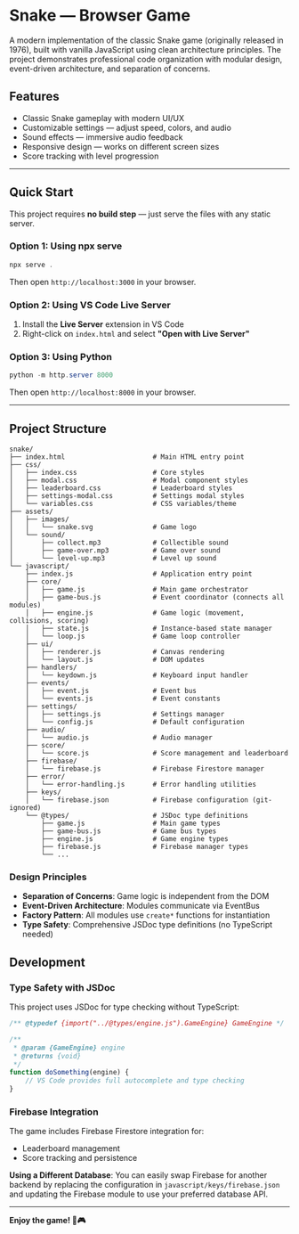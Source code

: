 # Snake — Browser Game

A modern implementation of the classic Snake game (originally released in 1976), built with vanilla JavaScript using clean architecture principles. The project demonstrates professional code organization with modular design, event-driven architecture, and separation of concerns.

## Features

- Classic Snake gameplay with modern UI/UX
- Customizable settings — adjust speed, colors, and audio
- Sound effects — immersive audio feedback
- Responsive design — works on different screen sizes
- Score tracking with level progression

---

## Quick Start

This project requires **no build step** — just serve the files with any static server.

### Option 1: Using npx serve

```powershell
npx serve .
```

Then open `http://localhost:3000` in your browser.

### Option 2: Using VS Code Live Server

1. Install the **Live Server** extension in VS Code
2. Right-click on `index.html` and select **"Open with Live Server"**

### Option 3: Using Python

```powershell
python -m http.server 8000
```

Then open `http://localhost:8000` in your browser.

---

## Project Structure

```
snake/
├── index.html                      # Main HTML entry point
├── css/
│   ├── index.css                   # Core styles
│   ├── modal.css                   # Modal component styles
│   ├── leaderboard.css             # Leaderboard styles
│   ├── settings-modal.css          # Settings modal styles
│   └── variables.css               # CSS variables/theme
├── assets/
│   ├── images/
│   │   └── snake.svg               # Game logo
│   └── sound/
│       ├── collect.mp3             # Collectible sound
│       ├── game-over.mp3           # Game over sound
│       └── level-up.mp3            # Level up sound
└── javascript/
    ├── index.js                    # Application entry point
    ├── core/                       
    │   ├── game.js                 # Main game orchestrator
    │   ├── game-bus.js             # Event coordinator (connects all modules)
    │   ├── engine.js               # Game logic (movement, collisions, scoring)
    │   ├── state.js                # Instance-based state manager
    │   └── loop.js                 # Game loop controller
    ├── ui/                         
    │   ├── renderer.js             # Canvas rendering
    │   └── layout.js               # DOM updates
    ├── handlers/                   
    │   └── keydown.js              # Keyboard input handler
    ├── events/                     
    │   ├── event.js                # Event bus
    │   └── events.js               # Event constants
    ├── settings/                   
    │   ├── settings.js             # Settings manager
    │   └── config.js               # Default configuration
    ├── audio/                      
    │   └── audio.js                # Audio manager
    ├── score/
    │   └── score.js                # Score management and leaderboard
    ├── firebase/
    │   └── firebase.js             # Firebase Firestore manager
    ├── error/
    │   └── error-handling.js       # Error handling utilities
    ├── keys/
    │   └── firebase.json           # Firebase configuration (git-ignored)
    └── @types/                     # JSDoc type definitions
        ├── game.js                 # Main game types
        ├── game-bus.js             # Game bus types
        ├── engine.js               # Game engine types
        ├── firebase.js             # Firebase manager types
        └── ...
```

### Design Principles

- **Separation of Concerns**: Game logic is independent from the DOM
- **Event-Driven Architecture**: Modules communicate via EventBus
- **Factory Pattern**: All modules use `create*` functions for instantiation
- **Type Safety**: Comprehensive JSDoc type definitions (no TypeScript needed)


## Development

### Type Safety with JSDoc

This project uses JSDoc for type checking without TypeScript:

```javascript
/** @typedef {import("../@types/engine.js").GameEngine} GameEngine */

/**
 * @param {GameEngine} engine
 * @returns {void}
 */
function doSomething(engine) {
    // VS Code provides full autocomplete and type checking
}
```

### Firebase Integration

The game includes Firebase Firestore integration for:
- Leaderboard management
- Score tracking and persistence

**Using a Different Database**: You can easily swap Firebase for another backend by replacing the configuration in `javascript/keys/firebase.json` and updating the Firebase module to use your preferred database API.

---

**Enjoy the game! 🐍🎮**

